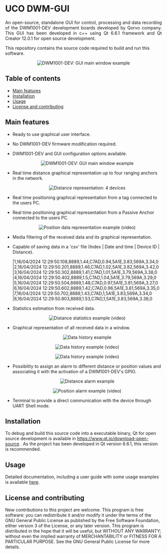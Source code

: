 # UCO DWM-GUI

<p align="justify">
An open-source, standalone GUI for control, processing and data recording of the DWM1001-DEV development boards developed by Qorvo company.
This GUI has been developed in c++ using Qt 6.6.1 framework and Qt Creator 12.0.1 for open source development.

This repository contains the source code required to build and run this software.

</p>
</p>

<p align="center">
  <img src="https://github.com/Antoi11/DWM1001-DEV-GUI/blob/main/media/mainwindow_example.png" alt="DWM1001-DEV: GUI main window example"/>
</p>

<h2>Table of contents</h2>
<p align="justify">
<ul>
<li><a href="#MainFeatures">Main features</a></li>
<li><a href="#Installation">Installation</a></li>
<li><a href="#Usage">Usage</a></li>
<li><a href="#LicenseContributing">License and contributing</a></li>
</ul>
</p>

<h2 name="MainFeatures">Main features</h2>

- Ready to use graphical user interface.
  
- No DWM1001-DEV firmware modification required.
  
- DWM1001-DEV and GUI configuration options available.

  <p align="center">
    <img src="https://github.com/AntonioRuizR/UCO-DWM-GUI/blob/main/media/config_wind.png" alt="DWM1001-DEV: GUI main window example"/>
  </p>
  
- Real time distance graphical representation up to four ranging anchors in the network.
  
  <p align="center">
    <img src="https://github.com/AntonioRuizR/UCO-DWM-GUI/blob/main/media/Graph_4_distances.gif" alt="Distance representation: 4 devices"/>
  </p>

- Real time positioning graphical representation from a tag connected to the users PC.
- Real time positioning graphical representation from a Passive Anchor connected to the users PC.

  <p align="center">
    <img src="https://github.com/AntonioRuizR/UCO-DWM-GUI/blob/main/media/Graph_position.gif" alt="Position data representation example (video)"/>
  </p>

- Media filtering of the received data and its graphical representation.
  
- Capable of saving data in a 'csv' file (Index | Date and time | Device ID | Distance).

    |1,16/04/2024 12:29:50.108,8889,1.44,C7AD,0.94,5A1E,3.83,569A,3.34,0  
    |2,16/04/2024 12:29:50.201,8889,1.46,C7AD,1.02,5A1E,3.82,569A,3.42,0  
    |3,16/04/2024 12:29:50.302,8889,1.41,C7AD,1.01,5A1E,3.79,569A,3.38,0  
    |4,16/04/2024 12:29:50.402,8889,1.5,C7AD,1.04,5A1E,3.79,569A,3.29,0  
    |5,16/04/2024 12:29:50.504,8889,1.48,C7AD,0.97,5A1E,3.81,569A,3.27,0  
    |6,16/04/2024 12:29:50.602,8889,1.42,C7AD,0.96,5A1E,3.81,569A,3.35,0  
    |7,16/04/2024 12:29:50.702,8889,1.43,C7AD,1,5A1E,3.83,569A,3.34,0  
    |8,16/04/2024 12:29:50.803,8889,1.53,C7AD,1,5A1E,3.83,569A,3.38,0  


- Statistics estimation from received data.

  <p align="center">
    <img src="https://github.com/AntonioRuizR/UCO-DWM-GUI/blob/main/media/stats.png" alt="Distance statistics example (video)"/>
  </p>
  
- Graphical representation of all received data in a window.

  <p align="center">
    <img src="https://github.com/AntonioRuizR/UCO-DWM-GUI/blob/main/media/graph_history.png" alt="Data history example"/>
  </p>
  <p align="center">
    <img src="https://github.com/AntonioRuizR/UCO-DWM-GUI/blob/main/media/graph_history_video.gif" alt="Data history example (video)"/>
  </p>

  <p align="center">
    <img src="https://github.com/AntonioRuizR/UCO-DWM-GUI/blob/main/media/graph_history_pos.gif" alt="Data history example (video)"/>
  </p>

- Possibility to assign an alarm to different distance or position values and associating it with the activation of a DWM1001-DEV's GPIO.

  <p align="center">
    <img src="https://github.com/AntonioRuizR/UCO-DWM-GUI/blob/main/media/alarm_dist.gif" alt="Distance alarm example"/>
  </p>
  <p align="center">
    <img src="https://github.com/AntonioRuizR/UCO-DWM-GUI/blob/main/media/alarm_pos.gif" alt="Position alarm example (video)"/>
  </p>


- Terminal to provide a direct communication with the device through UART Shell mode.

<h2 name="Installation">Installation</h2>

To debug and build this source code into a executable binary, Qt for open source development is available in https://www.qt.io/download-open-source . As the project has been developed in Qt version 6.6.1, this version is recommended.

<h2 name="Usage">Usage</h2>

Detailed documentation, including a user guide with some usage examples is available [here](https://github.com/AntonioRuizR/UCO-DWM-GUI/blob/main/User%20Guide.pdf).

<h2 name="LicenseContributing">License and contributing</h2>

New contributions to this project are welcome.
This program is free software: you can redistribute it and/or modify it under the terms of the GNU General Public License as published by the Free Software Foundation, either version 3 of the License, or any later version.
This program is distributed in the hope that it will be useful, but WITHOUT ANY WARRANTY; without even the implied warranty of MERCHANTABILITY or FITNESS FOR A PARTICULAR PURPOSE. See the GNU General Public License for more details.
